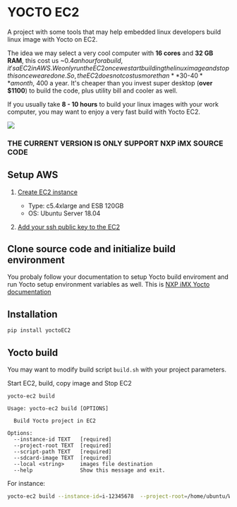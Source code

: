 
# YOCTO EC2  
  
A project with some tools that may help embedded linux developers build linux image with Yocto on EC2.  
  
The idea we may select a very cool computer with **16 cores** and **32 GB RAM**, this cost us ~$0.4 an hour for a build, it's a EC2 in AWS. We only run the EC2 once we start building the linux image and stop this once we are done. So, the EC2 does not cost us more than **$30-$40** a month, ~$400 a year. It's cheaper than you invest super desktop (**over $1100**) to build the code, plus utility bill and cooler as well.  

If you usually take **8 - 10 hours** to build your linux images with your work computer, you may want to enjoy a very fast build with Yocto EC2.

  
![](https://lh3.googleusercontent.com/m-zRp4JaYeeZuNh1SOQhn8lvYHwt8VTb5TuDTUmC1A1dPxHnTBC9d7o_8gfsr0cv_VwhVdj3csTdpSXRe9ja8LTczSNzR_7P7sukSwHGPHOMmB1UWQUfd7g-RocsxsUWQTJRU_q7tKU=w482-h766-no)  
  
### THE CURRENT VERSION IS ONLY SUPPORT NXP iMX SOURCE CODE  
  
## Setup AWS  
  
1. [Create EC2 instance](https://docs.aws.amazon.com/efs/latest/ug/gs-step-one-create-ec2-resources.html)
  
   - Type: c5.4xlarge and ESB 120GB  
   - OS: Ubuntu Server 18.04  
   
2. [Add your ssh public key to the EC2](https://hackernoon.com/add-new-users-to-ec2-and-give-ssh-key-access-d2abd084f30c) 
  
## Clone source code and initialize build environment  
  
You probaly follow your documentation to setup Yocto build enviroment and run Yocto setup environment variables as well. This is [NXP iMX Yocto documentation](https://drive.google.com/file/d/1XbPk4_y0rrc17M1MAjvSScyB2tVBnKYc/view?usp=sharing)
  
## Installation  
  
```bash  
pip install yoctoEC2
```  
 
## Yocto build  
  
You may want to modify build script `build.sh` with your project parameters.  
  
Start EC2, build, copy image and Stop EC2  
```
yocto-ec2 build

Usage: yocto-ec2 build [OPTIONS]

  Build Yocto project in EC2

Options:
  --instance-id TEXT   [required]
  --project-root TEXT  [required]
  --script-path TEXT   [required]
  --sdcard-image TEXT  [required]
  --local <string>     images file destination
  --help               Show this message and exit.
```

For instance:

```bash  
yocto-ec2 build --instance-id=i-12345678  --project-root=/home/ubuntu/Workspace/iMX6ULEVK/ --script-path=./build.sh --sdcard-image=/home/ubuntu/Workspace/iMX6ULEVK/build/tmp/deploy/images/imx6ulevk/core-image-base-imx6ulevk.sdcard.bz2
```